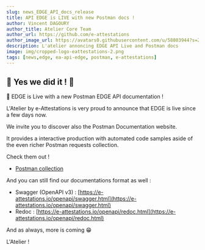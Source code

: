 ```yaml
---
slug: news_EDGE_API_docs_release
title: API EDGE is LIVE with new Postman docs !
author: Vincent DAGOURY
author_title: Atelier Core Team
author_url: https://github.com/e-attestations
author_image_url: https://avatars0.githubusercontent.com/u/58803944?s=200&v=4
description: L'atelier annoncing EDGE API Live and Postman docs
image: img/cropped-logo-eattestations-2.png
tags: [news,edge, ea-api-edge, postman, e-attestations]
---
```


## 🎉 Yes we did it !  🎉

🚀 EDGE is Live with a new Postman EDGE API documentation !

<!--truncate-->

L'Atelier by e-Attestations is very proud to announce that EDGE is live since a few days now. 

We invite you to discover also the Postman Documentation website.

It provides a interactive production with automated code samples aside of the even richer Postman requests collection.

Check them out ! 

- [Postman collection](https://documenter.getpostman.com/view/3000526/Tz5ndeyb)


And you can still find our documentations format as well :

- Swagger (OpenAPI v3) : [https://e-attestations.io/openapi/swagger.html](https://e-attestations.io/openapi/swagger.html)
- Redoc : [https://e-attestations.io/openapi/redoc.html](https://e-attestations.io/openapi/redoc.html)


And as always, more is coming 😁

L'Atelier !